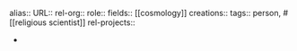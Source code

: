 alias::
URL::
rel-org::
role::
fields:: [[cosmology]] 
creations:: 
tags:: person, #[[religious scientist]] 
rel-projects::


-